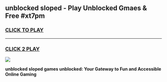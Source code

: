 
## unblocked sloped - Play Unblocked Gmaes & Free #xt7pm
<h3>
<a href="https://news.freeplayer.one?title=unblocked_sloped&ref=03M">CLICK TO PLAY</a></h3>
<hr>

<h3>
<a href="https://news.freeplayer.one?title=unblocked_sloped&ref=03M">CLICK 2 PLAY</a>
  
</h3>

<a href="https://news.freeplayer.one?title=unblocked_sloped&ref=03M"><img src="https://clearcache.store/games.png"></a>


**unblocked sloped games unblocked: Your Gateway to Fun and Accessible Online Gaming**
